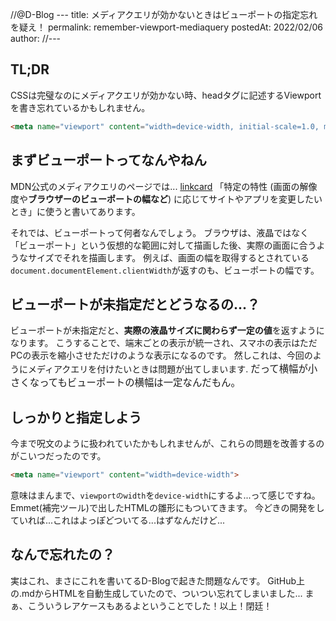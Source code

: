 //@D-Blog ---
title: メディアクエリが効かないときはビューポートの指定忘れを疑え！
permalink: remember-viewport-mediaquery
postedAt: 2022/02/06
author:
//---

## TL;DR
CSSは完璧なのにメディアクエリが効かない時、headタグに記述するViewportを書き忘れているかもしれません。
```html
<meta name="viewport" content="width=device-width, initial-scale=1.0, maximum-scale=1.0, minimum-scale=1.0">
```

## まずビューポートってなんやねん

MDN公式のメディアクエリのページでは...
[linkcard](https://developer.mozilla.org/ja/docs/Web/CSS/Media_Queries/Using_media_queries)
「特定の特性 (画面の解像度や**ブラウザーのビューポートの幅など**) に応じてサイトやアプリを変更したいとき」に使うと書いてあります。

それでは、ビューポートって何者なんでしょう。
ブラウザは、液晶ではなく「ビューポート」という仮想的な範囲に対して描画した後、実際の画面に合うようなサイズでそれを描画します。
例えば、画面の幅を取得するとされている`document.documentElement.clientWidth`が返すのも、ビューポートの幅です。

## ビューポートが未指定だとどうなるの...？
ビューポートが未指定だと、**実際の液晶サイズに関わらず一定の値**を返すようになります。
こうすることで、端末ごとの表示が統一され、スマホの表示はただPCの表示を縮小させただけのような表示になるのです。
然しこれは、今回のようにメディアクエリを付けたいときは問題が出てしまいます.
<span style="font-size: 110%">だって横幅が小さくなってもビューポートの横幅は一定なんだもん。</div>

## しっかりと指定しよう
今まで呪文のように扱われていたかもしれませんが、これらの問題を改善するのがこいつだったのです。
```html
<meta name="viewport" content="width=device-width">
```
意味はまんまで、`viewportのwidth`を`device-width`にするよ...って感じですね。
Emmet(補完ツール)で出したHTMLの雛形にもついてきます。
今どきの開発をしていれば...これはよっぽどついてる...はずなんだけど...

## なんで忘れたの？
実はこれ、まさにこれを書いてるD-Blogで起きた問題なんです。
GitHub上の.mdからHTMLを自動生成していたので、ついつい忘れてしまいました...
まぁ、こういうレアケースもあるよということでした！以上！閉廷！
